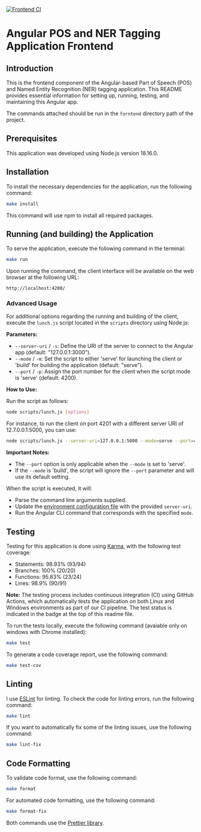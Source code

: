 
[![Frontend CI](https://github.com/mhornstein/DK-NLP/actions/workflows/frontend-CI.yml/badge.svg)](https://github.com/mhornstein/DK-NLP/actions/workflows/frontend-CI.yml)


# Angular POS and NER Tagging Application Frontend

## Introduction

This is the frontend component of the Angular-based Part of Speech (POS) and Named Entity Recognition (NER) tagging application. This README provides essential information for setting up, running, testing, and maintaining this Angular app.

The commands attached should be run in the `forntend` directory path of the project.

## Prerequisites

This application was developed using Node.js version 18.16.0.

## Installation

To install the necessary dependencies for the application, run the following command:

```bash
make install
```

This command will use npm to install all required packages.


## Running (and building) the Application

To serve the application, execute the following command in the terminal:

```bash
make run
```

Upon running the command, the client interface will be available on the web browser at the following URL:

```
http://localhost:4200/
```

### Advanced Usage

For additional options regarding the running and building of the client, execute the `lunch.js` script located in the `scripts` directory using Node.js:

**Parameters:**
- `--server-uri` / `-s`: Define the URI of the server to connect to the Angular app (default: "127.0.0.1:3000").
- `--mode` / `-m`: Set the script to either 'serve' for launching the client or 'build' for building the application (default: "serve").
- `--port` / `-p`: Assign the port number for the client when the script mode is 'serve' (default: 4200).

**How to Use:**

Run the script as follows:

```bash
node scripts/lunch.js [options]
```

For instance, to run the client on port 4201 with a different server URI of 12.7.0.0.1:5000, you can use:

```bash
node scripts/lunch.js --server-uri=127.0.0.1:5000 --mode=serve --port=4201
```

**Important Notes:**
- The `--port` option is only applicable when the `--mode` is set to 'serve'.
- If the `--mode` is 'build', the script will ignore the `--port` parameter and will use its default setting.

When the script is executed, it will:
- Parse the command line arguments supplied.
- Update the [environment configuration file](https://github.com/mhornstein/DK-NLP/tree/main/frontend/src/environments) with the provided `server-uri`.
- Run the Angular CLI command that corresponds with the specified `mode`.

## Testing

Testing for this application is done using [Karma](https://karma-runner.github.io/latest/index.html), with the following test coverage:

- Statements: 98.93% (93/94)
- Branches: 100% (20/20)
- Functions: 95.83% (23/24)
- Lines: 98.9% (90/91)

**Note:** The testing process includes continuous integration (CI) using GitHub Actions, which automatically tests the application on both Linux and Windows environments as part of our CI pipeline. The test status is indicated in the badge at the top of this readme file.

To run the tests locally, execute the following command (avaiable only on windows with Chrome installed):

```bash
make test
```

To generate a code coverage report, use the following command:

```bash
make test-cov
```

## Linting

I use [ESLint](https://eslint.org/) for linting. To check the code for linting errors, run the following command:

```bash
make lint
```

If you want to automatically fix some of the linting issues, use the following command:

```bash
make lint-fix
```

## Code Formatting

To validate code format, use the following command:

```bash
make format
```

For automated code formatting, use the following command:

```bash
make format-fix
```

Both commands use the [Prettier library](https://prettier.io/).
